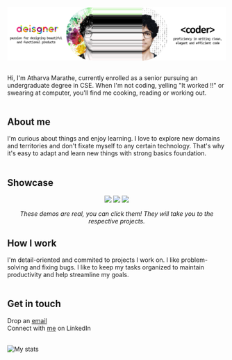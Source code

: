 <img align="center" src="banner.png" alt="banner that peeks in my analytical and creative sides of brains and explains how I use them in sync as a developer and designer"/>
<br><br>

Hi, I'm Atharva Marathe, currently enrolled as a senior pursuing an undergraduate degree in CSE. When I'm not coding, yelling "It worked !!" or swearing at computer, you'll find me cooking, reading or working out.
<br><br>

## About me
I'm curious about things and enjoy learning. I love to explore new domains and territories and don't fixate myself to any certain technology. That's why it's easy to adapt and learn new things with strong basics foundation.
<br><br>

## Showcase
<p align="center">
  <a href="https://atharva007-cmd.github.io/three-fiber-intro/"><img width="274" src="https://github.com/atharva007-cmd/three-fiber-intro/blob/master/three-dimension-three-cubes.gif" /></a>
  <a href="https://atharva007-cmd.github.io/dashboard/"><img width="274" src="https://github.com/atharva007-cmd/dashboard/blob/gh-pages/dashboard.gif" /></a>
  <a href="https://atharva007-cmd.github.io/not-schwifty/"><img width="274" src="https://github.com/atharva007-cmd/not-schwifty/blob/master/!schwifty.gif" /></a> 
</p>
<p align="middle">
  <i>These demos are real, you can click them! They will take you to the respective projects.</i>
</p>

## How I work
I'm detail-oriented and commited to projects I work on. I like problem-solving and fixing bugs. I like to keep my tasks organized to maintain productivity and help streamline my goals.
<br><br>

## Get in touch
Drop an <a href="mailto:atharvamarathe007@gmail.com">email</a><br>
Connect with <a href="https://www.linkedin.com/in/atharva-marathe-982301171/">me</a> on LinkedIn
<br><br>

![My stats](https://github-readme-stats.vercel.app/api?username=atharva007-cmd&count_private=true&show_icons=true)

